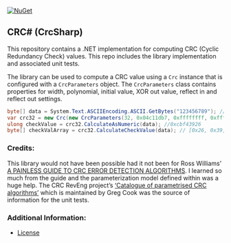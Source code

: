 [![NuGet](https://img.shields.io/nuget/v/CrcSharp.svg)](https://www.nuget.org/packages/CrcSharp)

## CRC# (CrcSharp)

This repository contains a .NET implementation for computing CRC (Cyclic Redundancy Check) values. This repo includes the library implementation and associated unit tests.

The library can be used to compute a CRC value using a `Crc` instance that is configured with a `CrcParameters` object. The `CrcParameters` class contains properties for width, polynomial, initial value, XOR out value, reflect in and reflect out settings. 
```cs
byte[] data = System.Text.ASCIIEncoding.ASCII.GetBytes("123456789"); // sample data
var crc32 = new Crc(new CrcParameters(32, 0x04c11db7, 0xffffffff, 0xffffffff, true, true)); // Standard CRC-32 configuration
ulong checkValue = crc32.CalculateAsNumeric(data); //0xcbf43926
byte[] checkValArray = crc32.CalculateCheckValue(data); // [0x26, 0x39, 0xf4, 0xcb]
```

### Credits:

This library would not have been possible had it not been for Ross Williams’ [A PAINLESS GUIDE TO CRC ERROR DETECTION ALGORITHMS](http://www.ross.net/crc/download/crc_v3.txt). I learned so much from the guide and the parameterization model defined within was a huge help. The CRC RevEng project’s [‘Catalogue of parametrised CRC algorithms’](http://reveng.sourceforge.net/crc-catalogue/) which is maintained by Greg Cook was the source of information for the unit tests.

### Additional Information:

* [License](LICENSE.md)
